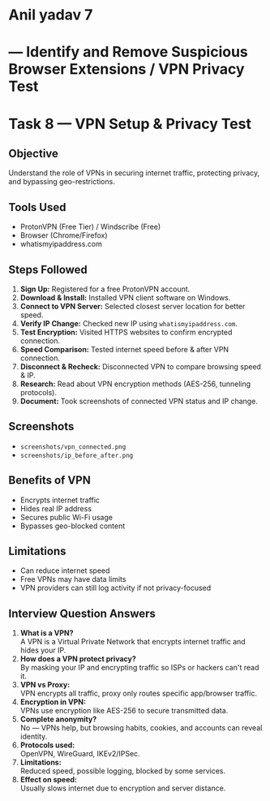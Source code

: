 # Anil yadav 7

# — Identify and Remove Suspicious Browser Extensions / VPN Privacy Test

# Task 8 — VPN Setup & Privacy Test

## Objective
Understand the role of VPNs in securing internet traffic, protecting privacy, and bypassing geo-restrictions.

## Tools Used
- ProtonVPN (Free Tier) / Windscribe (Free)
- Browser (Chrome/Firefox)
- whatismyipaddress.com

## Steps Followed
1. **Sign Up:** Registered for a free ProtonVPN account.
2. **Download & Install:** Installed VPN client software on Windows.
3. **Connect to VPN Server:** Selected closest server location for better speed.
4. **Verify IP Change:** Checked new IP using `whatismyipaddress.com`.
5. **Test Encryption:** Visited HTTPS websites to confirm encrypted connection.
6. **Speed Comparison:** Tested internet speed before & after VPN connection.
7. **Disconnect & Recheck:** Disconnected VPN to compare browsing speed & IP.
8. **Research:** Read about VPN encryption methods (AES-256, tunneling protocols).
9. **Document:** Took screenshots of connected VPN status and IP change.

## Screenshots
- `screenshots/vpn_connected.png`
- `screenshots/ip_before_after.png`

## Benefits of VPN
- Encrypts internet traffic  
- Hides real IP address  
- Secures public Wi-Fi usage  
- Bypasses geo-blocked content  

## Limitations
- Can reduce internet speed  
- Free VPNs may have data limits  
- VPN providers can still log activity if not privacy-focused  

## Interview Question Answers
1. **What is a VPN?**  
A VPN is a Virtual Private Network that encrypts internet traffic and hides your IP.
2. **How does a VPN protect privacy?**  
By masking your IP and encrypting traffic so ISPs or hackers can't read it.
3. **VPN vs Proxy:**  
VPN encrypts all traffic, proxy only routes specific app/browser traffic.
4. **Encryption in VPN:**  
VPNs use encryption like AES-256 to secure transmitted data.
5. **Complete anonymity?**  
No — VPNs help, but browsing habits, cookies, and accounts can reveal identity.
6. **Protocols used:**  
OpenVPN, WireGuard, IKEv2/IPSec.
7. **Limitations:**  
Reduced speed, possible logging, blocked by some services.
8. **Effect on speed:**  
Usually slows internet due to encryption and server distance.
